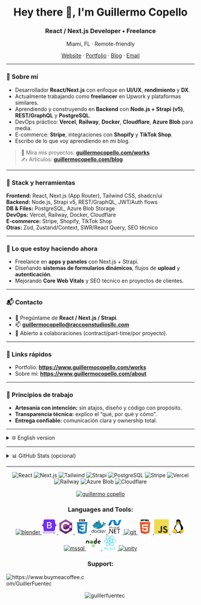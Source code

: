 <h1 align="center">Hey there 👋, I'm Guillermo Copello</h1>
<h3 align="center">React / Next.js Developer • Freelance</h3>
<p align="center">Miami, FL · Remote-friendly</p>

<p align="center">
  <a href="https://www.guillermocopello.com">Website</a> ·
  <a href="https://www.guillermocopello.com/works">Portfolio</a> ·
  <a href="https://www.guillermocopello.com/blog">Blog</a> ·
  <a href="mailto:guillermocopello@raccoonstudiosllc.com">Email</a>
</p>

---

### 🚀 Sobre mí
- Desarrollador **React/Next.js** con enfoque en **UI/UX**, **rendimiento** y **DX**.
- Actualmente trabajando como **freelancer** en Upwork y plataformas similares.
- Aprendiendo y construyendo en **Backend** con **Node.js + Strapi (v5)**, **REST/GraphQL** y **PostgreSQL**.
- DevOps práctico: **Vercel**, **Railway**, **Docker**, **Cloudflare**, **Azure Blob** para media.
- E-commerce: **Stripe**, integraciones con **Shopify** y **TikTok Shop**.
- Escribo de lo que voy aprendiendo en mi blog.

> 👀 Mira mis proyectos: **[guillermocopello.com/works](https://www.guillermocopello.com/works)**  
> ✍️ Artículos: **[guillermocopello.com/blog](https://www.guillermocopello.com/blog)**

---

### 🧰 Stack y herramientas
**Frontend:** React, Next.js (App Router), Tailwind CSS, shadcn/ui  
**Backend:** Node.js, Strapi v5, REST/GraphQL, JWT/Auth flows  
**DB & Files:** PostgreSQL, Azure Blob Storage  
**DevOps:** Vercel, Railway, Docker, Cloudflare  
**E-commerce:** Stripe, Shopify, TikTok Shop  
**Otras:** Zod, Zustand/Context, SWR/React Query, SEO técnico

---

### 🔭 Lo que estoy haciendo ahora
- Freelance en **apps y paneles** con Next.js + Strapi.
- Diseñando **sistemas de formularios dinámicos**, flujos de **upload** y **autenticación**.
- Mejorando **Core Web Vitals** y SEO técnico en proyectos de clientes.

---

### 📬 Contacto
- 💬 Pregúntame de **React / Next.js / Strapi**.
- 📫 **guillermocopello@raccoonstudiosllc.com**
- 🤝 Abierto a colaboraciones (contract/part-time/por proyecto).

---

### 📄 Links rápidos
- Portfolio: **https://www.guillermocopello.com/works**
- Sobre mí: **https://www.guillermocopello.com/about**

---

### 🧱 Principios de trabajo
- **Artesanía con intención:** sin atajos, diseño y código con propósito.
- **Transparencia técnica:** explico el “qué, por qué y cómo”.
- **Entrega confiable:** comunicación clara y ownership total.

---

<details>
<summary>🌐 English version</summary>

**React/Next.js developer** focused on UI/UX, performance, and developer experience.  
Currently freelancing (Upwork & similar). Learning/ building backends with **Node.js + Strapi v5**, **REST/GraphQL**, and **PostgreSQL**. Practical DevOps (Vercel, Railway, Docker, Cloudflare) and media pipelines on **Azure Blob**. E-commerce with **Stripe**, **Shopify**, and **TikTok Shop**.

- Portfolio: **https://www.guillermocopello.com/works**  
- Blog: **https://www.guillermocopello.com/blog**  
- Email: **guillermocopello@raccoonstudiosllc.com**

**Tech:** React, Next.js (App Router), Tailwind, shadcn/ui, Node, Strapi v5, PostgreSQL, Azure Blob, Vercel, Railway, Docker, Cloudflare, Stripe, Shopify, TikTok Shop.
</details>

---

<details>
<summary>📊 GitHub Stats (opcional)</summary>

<!-- Cambia "guillermocopello" si tu usuario es distinto -->
<img src="https://github-readme-stats.vercel.app/api?username=GuillerFuentec&show_icons=true&theme=transparent" alt="GitHub stats" />
<br/>
<img src="https://github-readme-streak-stats.herokuapp.com/?user=GuillerFuentec&theme=transparent" alt="GitHub streak" />
</details>

---

<p align="center">
  <img src="https://img.shields.io/badge/React-20232A?style=for-the-badge&logo=react&logoColor=61DAFB" alt="React" />
  <img src="https://img.shields.io/badge/Next.js-000000?style=for-the-badge&logo=next.js&logoColor=white" alt="Next.js" />
  <img src="https://img.shields.io/badge/Tailwind-38B2AC?style=for-the-badge&logo=tailwind-css&logoColor=white" alt="Tailwind" />
  <img src="https://img.shields.io/badge/Strapi-2E7EEA?style=for-the-badge&logo=strapi&logoColor=white" alt="Strapi" />
  <img src="https://img.shields.io/badge/PostgreSQL-336791?style=for-the-badge&logo=postgresql&logoColor=white" alt="PostgreSQL" />
  <img src="https://img.shields.io/badge/Stripe-635BFF?style=for-the-badge&logo=stripe&logoColor=white" alt="Stripe" />
  <img src="https://img.shields.io/badge/Vercel-000000?style=for-the-badge&logo=vercel&logoColor=white" alt="Vercel" />
  <img src="https://img.shields.io/badge/Railway-0B0D0E?style=for-the-badge&logo=railway&logoColor=white" alt="Railway" />
  <img src="https://img.shields.io/badge/Azure%20Blob-0078D4?style=for-the-badge&logo=microsoftazure&logoColor=white" alt="Azure Blob" />
  <img src="https://img.shields.io/badge/Cloudflare-F38020?style=for-the-badge&logo=cloudflare&logoColor=white" alt="Cloudflare" />
</p>

<p align="center">
<a href="https://linkedin.com/in/guillermo copello" target="blank"><img align="center" src="https://raw.githubusercontent.com/rahuldkjain/github-profile-readme-generator/master/src/images/icons/Social/linked-in-alt.svg" alt="guillermo copello" height="30" width="40" /></a>
</p>

<h3 align="center">Languages and Tools:</h3>
<p align="center"> <a href="https://www.blender.org/" target="_blank" rel="noreferrer"> <img src="https://download.blender.org/branding/community/blender_community_badge_white.svg" alt="blender" width="40" height="40"/> </a> <a href="https://getbootstrap.com" target="_blank" rel="noreferrer"> <img src="https://raw.githubusercontent.com/devicons/devicon/master/icons/bootstrap/bootstrap-plain-wordmark.svg" alt="bootstrap" width="40" height="40"/> </a> <a href="https://www.w3schools.com/cs/" target="_blank" rel="noreferrer"> <img src="https://raw.githubusercontent.com/devicons/devicon/master/icons/csharp/csharp-original.svg" alt="csharp" width="40" height="40"/> </a> <a href="https://www.w3schools.com/css/" target="_blank" rel="noreferrer"> <img src="https://raw.githubusercontent.com/devicons/devicon/master/icons/css3/css3-original-wordmark.svg" alt="css3" width="40" height="40"/> </a> <a href="https://www.docker.com/" target="_blank" rel="noreferrer"> <img src="https://raw.githubusercontent.com/devicons/devicon/master/icons/docker/docker-original-wordmark.svg" alt="docker" width="40" height="40"/> </a> <a href="https://dotnet.microsoft.com/" target="_blank" rel="noreferrer"> <img src="https://raw.githubusercontent.com/devicons/devicon/master/icons/dot-net/dot-net-original-wordmark.svg" alt="dotnet" width="40" height="40"/> </a> <a href="https://git-scm.com/" target="_blank" rel="noreferrer"> <img src="https://www.vectorlogo.zone/logos/git-scm/git-scm-icon.svg" alt="git" width="40" height="40"/> </a> <a href="https://www.w3.org/html/" target="_blank" rel="noreferrer"> <img src="https://raw.githubusercontent.com/devicons/devicon/master/icons/html5/html5-original-wordmark.svg" alt="html5" width="40" height="40"/> </a> <a href="https://developer.mozilla.org/en-US/docs/Web/JavaScript" target="_blank" rel="noreferrer"> <img src="https://raw.githubusercontent.com/devicons/devicon/master/icons/javascript/javascript-original.svg" alt="javascript" width="40" height="40"/> </a> <a href="https://www.linux.org/" target="_blank" rel="noreferrer"> <img src="https://raw.githubusercontent.com/devicons/devicon/master/icons/linux/linux-original.svg" alt="linux" width="40" height="40"/> </a> <a href="https://www.microsoft.com/en-us/sql-server" target="_blank" rel="noreferrer"> <img src="https://www.svgrepo.com/show/303229/microsoft-sql-server-logo.svg" alt="mssql" width="40" height="40"/> </a> <a href="https://nodejs.org" target="_blank" rel="noreferrer"> <img src="https://raw.githubusercontent.com/devicons/devicon/master/icons/nodejs/nodejs-original-wordmark.svg" alt="nodejs" width="40" height="40"/> </a> <a href="https://reactjs.org/" target="_blank" rel="noreferrer"> <img src="https://raw.githubusercontent.com/devicons/devicon/master/icons/react/react-original-wordmark.svg" alt="react" width="40" height="40"/> </a> <a href="https://unity.com/" target="_blank" rel="noreferrer"> <img src="https://www.vectorlogo.zone/logos/unity3d/unity3d-icon.svg" alt="unity" width="40" height="40"/> </a> </p>

<h3 align="center">Support:</h3>
<p><a href="https://www.buymeacoffee.com/https://www.buymeacoffee.com/GuillerFuentec"> <img align="left" src="https://cdn.buymeacoffee.com/buttons/v2/default-yellow.png" height="50" width="210" alt="https://www.buymeacoffee.com/GuillerFuentec" /></a></p><br><br>

<p><img align="center" src="https://github-readme-stats.vercel.app/api/top-langs?username=guillerfuentec&show_icons=true&locale=en&layout=compact" alt="guillerfuentec" /></p>

